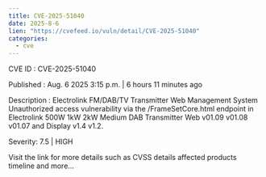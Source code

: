 ```yaml
--- 
title: CVE-2025-51040
date: 2025-8-6
lien: "https://cvefeed.io/vuln/detail/CVE-2025-51040"
categories:
  - cve
---
```


CVE ID : CVE-2025-51040

Published :  Aug. 6
2025
3:15 p.m. | 6 hours
11 minutes ago

Description : Electrolink FM/DAB/TV Transmitter Web Management System Unauthorized access vulnerability via the /FrameSetCore.html endpoint in Electrolink 500W
1kW
2kW Medium DAB Transmitter Web v01.09
v01.08
v01.07
and Display v1.4
v1.2.

Severity: 7.5 | HIGH

Visit the link for more details
such as CVSS details
affected products
timeline
and more...

